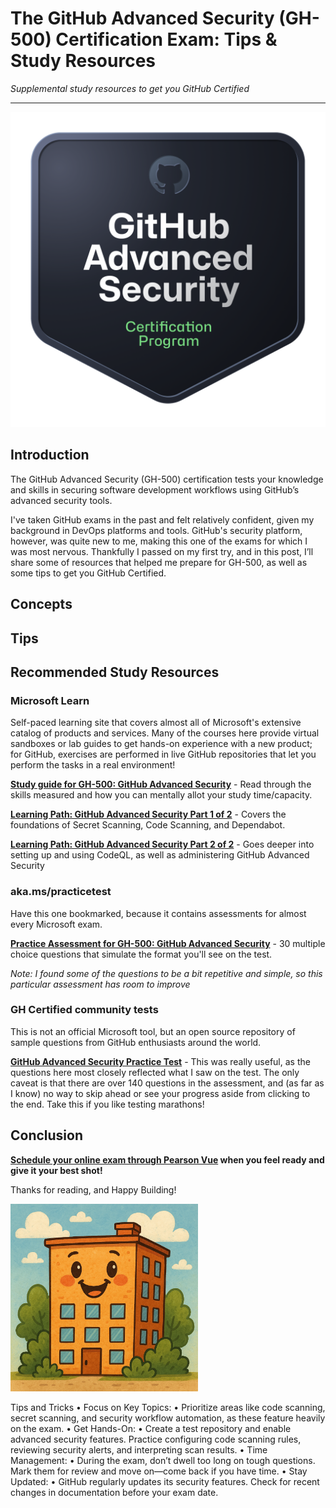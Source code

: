 # The GitHub Advanced Security (GH-500) Certification Exam: Tips & Study Resources

*Supplemental study resources to get you GitHub Certified*

---

![GitHub Advanced Security is one of 5 available GitHub Certifications](../assets/images/2025-07-25-GH500-Tips-and-Study-Resources/ghas-badge.png)

## Introduction

The GitHub Advanced Security (GH-500) certification tests your knowledge and skills in securing software development workflows using GitHub’s advanced security tools. 

I've taken GitHub exams in the past and felt relatively confident, given my background in DevOps platforms and tools. GitHub's security platform, however, was quite new to me, making this one of the exams for which I was most nervous. Thankfully I passed on my first try, and in this post, I’ll share some of resources that helped me prepare for GH-500, as well as some tips to get you GitHub Certified.

## Concepts

## Tips

## Recommended Study Resources
### Microsoft Learn
Self-paced learning site that covers almost all of Microsoft's extensive catalog of products and services. Many of the courses here provide virtual sandboxes or lab guides to get hands-on experience with a new product; for GitHub, exercises are performed in live GitHub repositories that let you perform the tasks in a real environment!

**[Study guide for GH-500: GitHub Advanced Security](https://learn.microsoft.com/en-us/credentials/certifications/resources/study-guides/gh-500)** - Read through the skills measured and how you can mentally allot your study time/capacity.

**[Learning Path: GitHub Advanced Security Part 1 of 2](https://learn.microsoft.com/en-us/training/paths/github-advanced-security/)** - Covers the foundations of Secret Scanning, Code Scanning, and Dependabot.

**[Learning Path: GitHub Advanced Security Part 2 of 2](https://learn.microsoft.com/en-us/training/paths/github-advanced-security-2)** - Goes deeper into setting up and using CodeQL, as well as administering GitHub Advanced Security

### aka.ms/practicetest
Have this one bookmarked, because it contains assessments for almost every Microsoft exam. 

**[Practice Assessment for GH-500: GitHub Advanced Security](https://learn.microsoft.com/en-us/credentials/certifications/github-advanced-security/practice/assessment?assessment-type=practice&assessmentId=590484996&practice-assessment-type=certification)** - 30 multiple choice questions that simulate the format you'll see on the test. 

*Note: I found some of the questions to be a bit repetitive and simple, so this particular assessment has room to improve*

### GH Certified community tests
This is not an official Microsoft tool, but an open source repository of sample questions from GitHub enthusiasts around the world.

**[GitHub Advanced Security Practice Test](https://ghcertified.com/practice_tests/advanced_security/)** - This was really useful, as the questions here most closely reflected what I saw on the test. The only caveat is that there are over 140 questions in the assessment, and (as far as I know) no way to skip ahead or see your progress aside from clicking to the end. Take this if you like testing marathons!

## Conclusion

**[Schedule your online exam through Pearson Vue](https://learn.microsoft.com/en-us/credentials/certifications/schedule-through-pearson-vue?examUid=exam.GH-500&examUrl=https%3A%2F%2Flearn.microsoft.com%2Fcredentials%2Fcertification) when you feel ready and give it your best shot!**

Thanks for reading, and Happy Building!

<img src="../assets/images/happy-building.png" alt="Happy Building" width="300"/>


Tips and Tricks
•	Focus on Key Topics:
•	Prioritize areas like code scanning, secret scanning, and security workflow automation, as these feature heavily on the exam.
•	Get Hands-On:
•	Create a test repository and enable advanced security features. Practice configuring code scanning rules, reviewing security alerts, and interpreting scan results.
•	Time Management:
•	During the exam, don’t dwell too long on tough questions. Mark them for review and move on—come back if you have time.
•	Stay Updated:
•	GitHub regularly updates its security features. Check for recent changes in documentation before your exam date.
